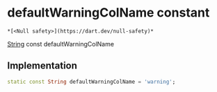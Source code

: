 


# defaultWarningColName constant




    *[<Null safety>](https://dart.dev/null-safety)*


[String](https://api.flutter.dev/flutter/dart-core/String-class.html) const defaultWarningColName
  







## Implementation

```dart
static const String defaultWarningColName = 'warning';


```








